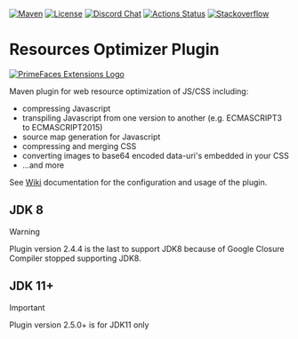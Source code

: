 [![Maven](https://img.shields.io/maven-central/v/org.primefaces.extensions/resources-optimizer-maven-plugin.svg)](https://repo1.maven.org/maven2/org/primefaces/extensions/resources-optimizer-maven-plugin/)
[![License](http://img.shields.io/:license-apache-yellow.svg)](http://www.apache.org/licenses/LICENSE-2.0.html)
[![Discord Chat](https://img.shields.io/badge/chat-discord-7289da)](https://discord.gg/gzKFYnpmCY)
[![Actions Status](https://github.com/primefaces-extensions/resources-optimizer-maven-plugin/workflows/Java%20CI/badge.svg)](https://github.com/primefaces-extensions/resources-optimizer-maven-plugin/actions)
[![Stackoverflow](https://img.shields.io/badge/StackOverflow-primefaces-chocolate.svg)](https://stackoverflow.com/questions/tagged/primefaces-extensions)

Resources Optimizer Plugin
================================

[![PrimeFaces Extensions Logo](http://primefaces-extensions.github.io/reports/images/title.png)](https://www.primefaces.org/showcase-ext/)

Maven plugin for web resource optimization of JS/CSS including:
- compressing Javascript
- transpiling Javascript from one version to another (e.g. ECMASCRIPT3 to ECMASCRIPT2015)
- source map generation for Javascript
- compressing and merging CSS
- converting images to base64 encoded data-uri's embedded in your CSS
- ...and more

See [Wiki][Wiki] documentation for the configuration and usage of the plugin. 

[Wiki]: https://github.com/primefaces-extensions/primefaces-extensions.github.com/wiki/Maven-plugin-for-web-resource-optimization

## JDK 8
> [!WARNING]  
> Plugin version 2.4.4 is the last to support JDK8 because of Google Closure Compiler stopped supporting JDK8.

## JDK 11+
> [!IMPORTANT]  
> Plugin version 2.5.0+ is for JDK11 only
